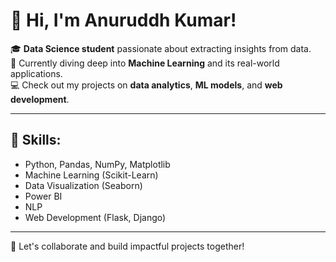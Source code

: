 # 👋 Hi, I'm Anuruddh Kumar!

🎓 **Data Science student** passionate about extracting insights from data.  
🤖 Currently diving deep into **Machine Learning** and its real-world applications.  
💻 Check out my projects on **data analytics**, **ML models**, and **web development**.

---

## 🌟 Skills:
- Python, Pandas, NumPy, Matplotlib
- Machine Learning (Scikit-Learn)
- Data Visualization (Seaborn)
- Power BI
- NLP
- Web Development (Flask, Django)

---

🚀 Let's collaborate and build impactful projects together!
